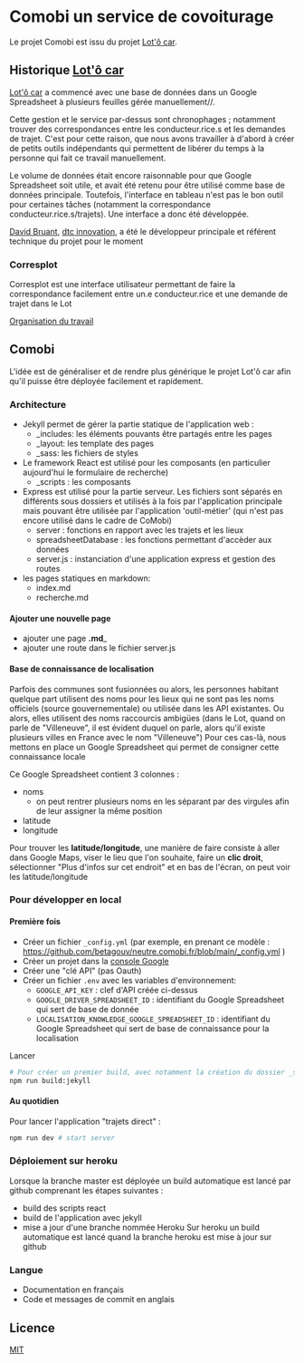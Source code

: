 # Comobi un service de covoiturage

Le projet Comobi est issu du projet [Lot'ô car](https://www.lotocar.fr/).

## Historique [Lot'ô car](https://www.lotocar.fr/)
[Lot'ô car](https://www.lotocar.fr/) a commencé avec une base de données dans un Google Spreadsheet à plusieurs feuilles gérée manuellement//.

Cette gestion et le service par-dessus sont chronophages ; notamment trouver des correspondances entre les conducteur.rice.s et les demandes de trajet. C'est pour cette raison, que nous avons travailler à d'abord à créer de petits outils indépendants qui permettent de libérer du temps à la personne qui fait ce travail manuellement.

Le volume de données était encore raisonnable pour que Google Spreadsheet soit utile, et avait été retenu pour être utilisé comme base de données principale. Toutefois, l'interface en tableau n'est pas le bon outil pour certaines tâches (notamment la correspondance conducteur.rice.s/trajets). Une interface a donc été développée.

[David Bruant](https://twitter.com/DavidBruant), [dtc innovation](https://dtc-innovation.org/), a été le développeur principale et référent technique du projet pour le moment

### Corresplot

Corresplot est une interface utilisateur permettant de faire la correspondance facilement entre un.e conducteur.rice et une demande de trajet dans le Lot

[Organisation du travail](https://github.com/DavidBruant/lotocar/projects/1?fullscreen=true)


## Comobi
L'idée est de généraliser et de rendre plus générique le projet Lot'ô car afin qu'il puisse être déployée facilement et rapidement.

### Architecture
- Jekyll permet de gérer la partie statique de l'application web :
  - _includes: les éléments pouvants être partagés entre les pages
  - _layout: les template des pages
  - _sass: les fichiers de styles
- Le framework React est utilisé pour les composants (en particulier aujourd'hui le formulaire de recherche)
  - _scripts : les composants
- Express est utilisé pour la partie serveur. Les fichiers sont séparés en différents sous dossiers et utilisés à la fois par l'application principale mais pouvant être utilisée par l'application 'outil-métier' (qui n'est pas encore utilisé dans le cadre de CoMobi)
  - server : fonctions en rapport avec les trajets et les lieux
  - spreadsheetDatabase : les fonctions permettant d'accèder aux données
  - server.js : instanciation d'une application express et gestion des routes
- les pages statiques en markdown:
  - index.md
  - recherche.md

#### Ajouter une nouvelle page

- ajouter une page __.md___
- ajouter une route dans le fichier server.js

#### Base de connaissance de localisation

Parfois des communes sont fusionnées ou alors, les personnes habitant quelque part utilisent des noms pour les lieux qui ne sont pas les noms officiels (source gouvernementale) ou utilisée dans les API existantes. Ou alors, elles utilisent des noms raccourcis ambigües (dans le Lot, quand on parle de "Villeneuve", il est évident duquel on parle, alors qu'il existe plusieurs villes en France avec le nom "Villeneuve")
Pour ces cas-là, nous mettons en place un Google Spreadsheet qui permet de consigner cette connaissance locale

Ce Google Spreadsheet contient 3 colonnes :

- noms
  - on peut rentrer plusieurs noms en les séparant par des virgules afin de leur assigner la même position
- latitude
- longitude

Pour trouver les **latitude/longitude**, une manière de faire consiste à aller dans Google Maps, viser le lieu que l'on souhaite, faire un **clic droit**, sélectionner "Plus d'infos sur cet endroit" et en bas de l'écran, on peut voir les latitude/longitude


### Pour développer en local

#### Première fois

- Créer un fichier `_config.yml` (par exemple, en prenant ce modèle : https://github.com/betagouv/neutre.comobi.fr/blob/main/_config.yml )
- Créer un projet dans la [console Google](https://console.developers.google.com)
- Créer une "clé API" (pas Oauth)
- Créer un fichier `.env` avec les variables d'environnement:
  - `GOOGLE_API_KEY` : clef d'API créée ci-dessus
  - `GOOGLE_DRIVER_SPREADSHEET_ID` : identifiant du Google Spreadsheet qui sert de base de donnée
  - `LOCALISATION_KNOWLEDGE_GOOGLE_SPREADSHEET_ID` : identifiant du Google Spreadsheet qui sert de base de connaissance pour la localisation

Lancer
```sh
# Pour créer un premier build, avec notamment la création du dossier _site
npm run build:jekyll
```


#### Au quotidien

Pour lancer l'application "trajets direct" : 

```sh
npm run dev # start server
```



### Déploiement sur heroku
Lorsque la branche master est déployée un build automatique est lancé par github comprenant les étapes suivantes : 
  - build des scripts react
  - build de l'application avec jekyll
  - mise a jour d'une branche nommée Heroku
Sur heroku un build automatique est lancé quand la branche heroku est mise à jour sur github

### Langue

- Documentation en français
- Code et messages de commit en anglais

## Licence

[MIT](LICENCE)
